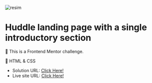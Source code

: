 ![resim](https://github.com/xleyzor/Huddle-landing-page-with-a-single-introductory-section/assets/122406455/a0852e06-1d14-46e6-9e52-a7e9aeb0a27e)

<h1>Huddle landing page with a single introductory section</h1>


🌠 This is a Frontend Mentor challenge.

🌠 HTML & CSS

<ul>
    <li>
    Solution URL: <a href="#">Click Here!</a>
    </li>
    <li>
    Live site URL: <a href="#">Click Here!</a>
    </li>
</ul>
